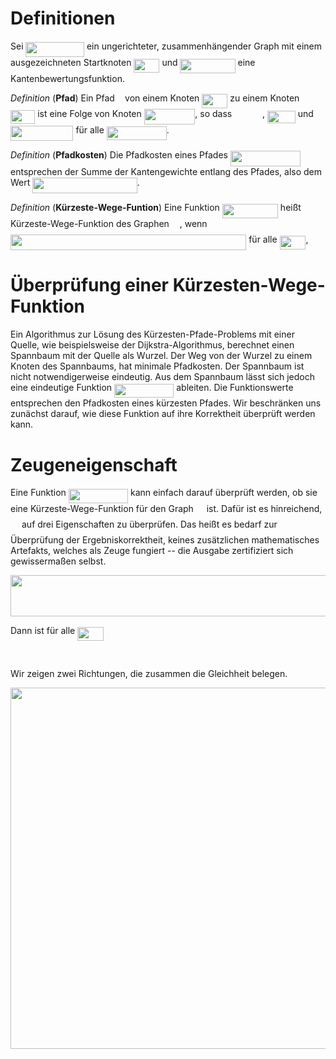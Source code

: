# Definitionen

Sei <img src="https://raw.githubusercontent.com/asherrecv/coq-shortest-path/readme/svgs/7a08e056acdb1b01acdf8fd01d2e4d5d.svg?invert_in_darkmode" align=middle width=93.52942664999999pt height=24.65753399999998pt/> ein ungerichteter, zusammenhängender Graph mit einem ausgezeichneten Startknoten <img src="https://raw.githubusercontent.com/asherrecv/coq-shortest-path/readme/svgs/77f8613a336072e8b46b3ed88c5bce3b.svg?invert_in_darkmode" align=middle width=41.03865479999999pt height=22.465723500000017pt/> und <img src="https://raw.githubusercontent.com/asherrecv/coq-shortest-path/readme/svgs/79dcf0afb251bc2970e7cb7d3146afdf.svg?invert_in_darkmode" align=middle width=88.1637504pt height=22.648391699999998pt/> eine Kantenbewertungsfunktion.

_Definition_ (__Pfad__) Ein Pfad <img src="https://raw.githubusercontent.com/asherrecv/coq-shortest-path/readme/svgs/2ec6e630f199f589a2402fdf3e0289d5.svg?invert_in_darkmode" align=middle width=8.270567249999992pt height=14.15524440000002pt/> von einem Knoten <img src="https://raw.githubusercontent.com/asherrecv/coq-shortest-path/readme/svgs/77f8613a336072e8b46b3ed88c5bce3b.svg?invert_in_darkmode" align=middle width=41.03865479999999pt height=22.465723500000017pt/> zu einem Knoten <img src="https://raw.githubusercontent.com/asherrecv/coq-shortest-path/readme/svgs/0fc9dd50fcdde583fb41ba32a5024ca3.svg?invert_in_darkmode" align=middle width=39.26927234999999pt height=22.465723500000017pt/> ist eine Folge von Knoten <img src="https://raw.githubusercontent.com/asherrecv/coq-shortest-path/readme/svgs/25cd1ce58c1c573212c742783b2c97de.svg?invert_in_darkmode" align=middle width=81.57337979999998pt height=24.65753399999998pt/>, so dass <img src="https://raw.githubusercontent.com/asherrecv/coq-shortest-path/readme/svgs/1f8ea1cdde2fee4caeb137342d2e9cc8.svg?invert_in_darkmode" align=middle width=44.96563664999999pt height=14.15524440000002pt/>, <img src="https://raw.githubusercontent.com/asherrecv/coq-shortest-path/readme/svgs/c4a0f2d804c46cde69566dad19e1c71f.svg?invert_in_darkmode" align=middle width=44.769732149999996pt height=20.221802699999984pt/> und <img src="https://raw.githubusercontent.com/asherrecv/coq-shortest-path/readme/svgs/0b541cf0a2348f821413e72b287a7e0b.svg?invert_in_darkmode" align=middle width=100.44327314999998pt height=24.65753399999998pt/> für alle <img src="https://raw.githubusercontent.com/asherrecv/coq-shortest-path/readme/svgs/70d77aca7f3760e378d91a6e87c89fc6.svg?invert_in_darkmode" align=middle width=95.89497389999998pt height=21.68300969999999pt/>.

_Definition_ (__Pfadkosten__) Die Pfadkosten eines Pfades <img src="https://raw.githubusercontent.com/asherrecv/coq-shortest-path/readme/svgs/57a792b026c4a8d081bb5d435f31ba25.svg?invert_in_darkmode" align=middle width=111.76157684999998pt height=24.65753399999998pt/> entsprechen der Summe der Kantengewichte entlang des Pfades, also dem Wert <img src="https://raw.githubusercontent.com/asherrecv/coq-shortest-path/readme/svgs/06b466f234e2dbdcb73da1ba5dc4b276.svg?invert_in_darkmode" align=middle width=167.52603779999998pt height=24.657735299999988pt/>.

_Definition_ (__Kürzeste-Wege-Funtion__) Eine Funktion <img src="https://raw.githubusercontent.com/asherrecv/coq-shortest-path/readme/svgs/57e23ebab792a071e2b0a6efb18ecfcc.svg?invert_in_darkmode" align=middle width=89.13787079999999pt height=22.831056599999986pt/> heißt Kürzeste-Wege-Funktion des Graphen <img src="https://raw.githubusercontent.com/asherrecv/coq-shortest-path/readme/svgs/5201385589993766eea584cd3aa6fa13.svg?invert_in_darkmode" align=middle width=12.92464304999999pt height=22.465723500000017pt/>, wenn <img src="https://raw.githubusercontent.com/asherrecv/coq-shortest-path/readme/svgs/8efbc740f360e04d0f6c920b8b4de6d9.svg?invert_in_darkmode" align=middle width=377.23579244999996pt height=24.65753399999998pt/> für alle <img src="https://raw.githubusercontent.com/asherrecv/coq-shortest-path/readme/svgs/a3e83e340d51acde28b44ffd6bc6fbca.svg?invert_in_darkmode" align=middle width=41.89101674999999pt height=22.465723500000017pt/>,

# Überprüfung einer Kürzesten-Wege-Funktion

Ein Algorithmus zur Lösung des Kürzesten-Pfade-Problems mit einer Quelle, wie beispielsweise der Dijkstra-Algorithmus, berechnet einen Spannbaum mit der Quelle als Wurzel. Der Weg von der Wurzel zu einem Knoten des Spannbaums, hat minimale Pfadkosten. Der Spannbaum ist nicht notwendigerweise eindeutig. Aus dem Spannbaum lässt sich jedoch eine eindeutige Funktion <img src="https://raw.githubusercontent.com/asherrecv/coq-shortest-path/readme/svgs/e6487508e51e0bed72a8f920e2cbc39a.svg?invert_in_darkmode" align=middle width=95.27603084999998pt height=22.648391699999998pt/> ableiten. Die Funktionswerte entsprechen den Pfadkosten eines kürzesten Pfades. Wir beschränken uns zunächst darauf, wie diese Funktion auf ihre Korrektheit überprüft werden kann. 

# Zeugeneigenschaft

Eine Funktion <img src="https://raw.githubusercontent.com/asherrecv/coq-shortest-path/readme/svgs/e6487508e51e0bed72a8f920e2cbc39a.svg?invert_in_darkmode" align=middle width=95.27603084999998pt height=22.648391699999998pt/> kann einfach darauf überprüft werden, ob sie eine Kürzeste-Wege-Funktion für den Graph <img src="https://raw.githubusercontent.com/asherrecv/coq-shortest-path/readme/svgs/5201385589993766eea584cd3aa6fa13.svg?invert_in_darkmode" align=middle width=12.92464304999999pt height=22.465723500000017pt/> ist. Dafür ist es hinreichend, <img src="https://raw.githubusercontent.com/asherrecv/coq-shortest-path/readme/svgs/78ec2b7008296ce0561cf83393cb746d.svg?invert_in_darkmode" align=middle width=14.06623184999999pt height=22.465723500000017pt/> auf drei Eigenschaften zu überprüfen. 
Das heißt es bedarf zur Überprüfung der Ergebniskorrektheit, keines zusätzlichen mathematisches Artefakts, welches als Zeuge fungiert -- die Ausgabe zertifiziert sich gewissermaßen selbst.

<p align="center"><img src="https://raw.githubusercontent.com/asherrecv/coq-shortest-path/readme/svgs/45675d9ca7c044494d656b43c2739d63.svg?invert_in_darkmode" align=middle width=616.9850643pt height=65.753424pt/></p>


Dann ist für alle <img src="https://raw.githubusercontent.com/asherrecv/coq-shortest-path/readme/svgs/a3e83e340d51acde28b44ffd6bc6fbca.svg?invert_in_darkmode" align=middle width=41.89101674999999pt height=22.465723500000017pt/>

<p align="center"><img src="https://raw.githubusercontent.com/asherrecv/coq-shortest-path/readme/svgs/7027e7cb3f2af0f7f87e73f3852c5d0e.svg?invert_in_darkmode" align=middle width=91.1647077pt height=16.438356pt/></p>


Wir zeigen zwei Richtungen, die zusammen die Gleichheit belegen.

<p align="center"><img src="https://raw.githubusercontent.com/asherrecv/coq-shortest-path/readme/svgs/1378da8be642e842fdc565c26a522609.svg?invert_in_darkmode" align=middle width=675.6150686999999pt height=577.7168991pt/></p>
